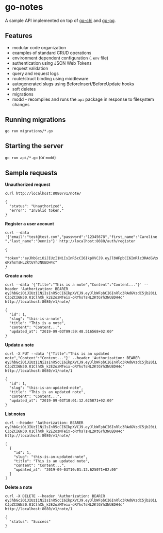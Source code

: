 # go-notes

A sample API implemented on top of [go-chi](https://github.com/go-chi/chi) and [go-pg](https://github.com/go-pg/pg).

## Features

- modular code organization
- examples of standard CRUD operations
- environment dependent configuration (`.env` file)
- authentication using JSON Web Tokens
- request validation
- query and request logs
- route/struct binding using middleware
- autogenerated slugs using BeforeInsert/BeforeUpdate hooks
- soft deletes
- migrations
- modd - recompiles and runs the `api` package in response to filesystem changes

## Running migrations

`go run migrations/*.go`

## Starting the server

`go run api/*.go` (or `modd`)

## Sample requests

**Unauthorized request**

`curl http://localhost:8080/v1/note/`

```
{
  "status": "Unauthorized",
  "error": "Invalid token."
}
```

**Register a user account**

`curl --data '{"email":"test@test.com","password":"12345678","first_name":"Caroline","last_name":"Dennis"}' http://localhost:8080/auth/register`

```
{
  "token":"eyJhbGciOiJIUzI1NiIsInR5cCI6IkpXVCJ9.eyJlbWFpbCI6InRlc3RAdGVzdC5jb20iLCJpZCI6N30.01ClhXk_k2E2ozMTeix-oRYhsTsHL2KtGYh3NUBDH4c"
}
```

**Create a note**

`curl --data '{"Title":"This is a note","Content":"Content..."}' --header 'Authorization: BEARER eyJhbGciOiJIUzI1NiIsInR5cCI6IkpXVCJ9.eyJlbWFpbCI6InRlc3RAdGVzdC5jb20iLCJpZCI6N30.01ClhXk_k2E2ozMTeix-oRYhsTsHL2KtGYh3NUBDH4c' http://localhost:8080/v1/note/`

```
{
  "id": 1,
  "slug": "this-is-a-note",
  "title": "This is a note",
  "content": "Content...",
  "updated_at": "2019-09-03T09:59:48.516568+02:00"
}
```

**Update a note**

`curl -X PUT --data '{"Title":"This is an updated note","Content":"Content..."}' --header 'Authorization: BEARER eyJhbGciOiJIUzI1NiIsInR5cCI6IkpXVCJ9.eyJlbWFpbCI6InRlc3RAdGVzdC5jb20iLCJpZCI6N30.01ClhXk_k2E2ozMTeix-oRYhsTsHL2KtGYh3NUBDH4c' http://localhost:8080/v1/note/1`

```
{
  "id": 1,
  "slug": "this-is-an-updated-note",
  "title": "This is an updated note",
  "content": "Content...",
  "updated_at": "2019-09-03T10:01:12.625071+02:00"
}
```

**List notes**

`curl --header 'Authorization: BEARER eyJhbGciOiJIUzI1NiIsInR5cCI6IkpXVCJ9.eyJlbWFpbCI6InRlc3RAdGVzdC5jb20iLCJpZCI6N30.01ClhXk_k2E2ozMTeix-oRYhsTsHL2KtGYh3NUBDH4c' http://localhost:8080/v1/note/`

```
[
  {
    "id": 1,
    "slug": "this-is-an-updated-note",
    "title": "This is an updated note",
    "content": "Content...",
    "updated_at": "2019-09-03T10:01:12.625071+02:00"
  }
]
```

**Delete a note**

`curl -X DELETE --header 'Authorization: BEARER eyJhbGciOiJIUzI1NiIsInR5cCI6IkpXVCJ9.eyJlbWFpbCI6InRlc3RAdGVzdC5jb20iLCJpZCI6N30.01ClhXk_k2E2ozMTeix-oRYhsTsHL2KtGYh3NUBDH4c' http://localhost:8080/v1/note/1`

```
{
  "status": "Success"
}
```
